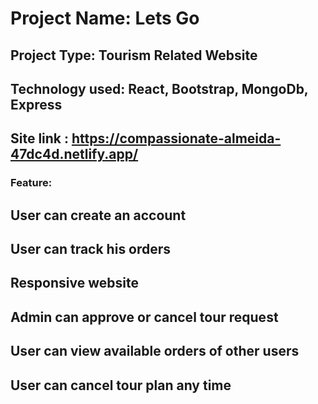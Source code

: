 # Project Name: Lets Go
## Project Type: Tourism Related Website 
## Technology used: React, Bootstrap, MongoDb, Express
## Site link : https://compassionate-almeida-47dc4d.netlify.app/

### Feature:
## User can create an account
## User can track his orders
## Responsive website
## Admin can approve or cancel tour request
## User can view available orders of other users
## User can cancel tour plan any time
